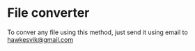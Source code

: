 # File converter
To conver any file using this method, just send it using email to hawkesvik@gmail.com
